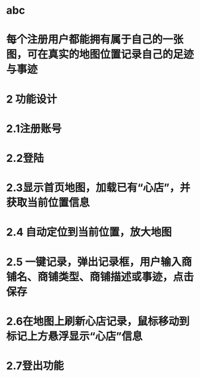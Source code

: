 # abc
# 每个注册用户都能拥有属于自己的一张图，可在真实的地图位置记录自己的足迹与事迹
# 2 功能设计
# 2.1注册账号
# 2.2登陆
# 2.3显示首页地图，加载已有“心店”，并获取当前位置信息
# 2.4 自动定位到当前位置，放大地图
# 2.5 一键记录，弹出记录框，用户输入商铺名、商铺类型、商铺描述或事迹，点击保存
# 2.6在地图上刷新心店记录，鼠标移动到标记上方悬浮显示“心店”信息
# 2.7登出功能
